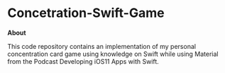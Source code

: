 # Concetration-Swift-Game
<B>About</B>

This code repository contains an implementation of my personal concentration card game using knowledge on Swift while using Material from the Podcast Developing iOS11 Apps with Swift.

